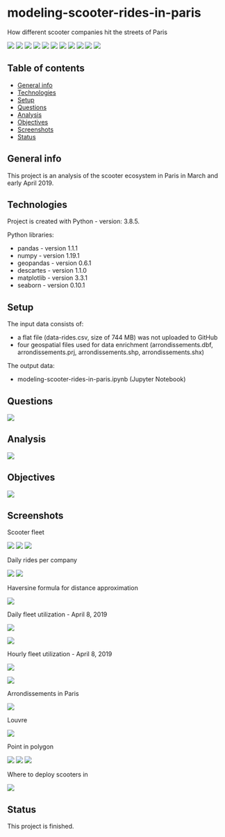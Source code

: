 # modeling-scooter-rides-in-paris
How different scooter companies hit the streets of Paris

<img src="https://img.shields.io/badge/python-3.8.5 -brightgreen"> <img src='https://img.shields.io/badge/pandas-1.1.1-blue'> <img src='https://img.shields.io/badge/numpy-1.19.1-blue'> <img src='https://img.shields.io/badge/geopandas-0.6.1-blue'> <img src='https://img.shields.io/badge/descartes-1.1.0-blue'> <img src="https://img.shields.io/badge/matplotlib-3.3.1 -blue"> <img src="https://img.shields.io/badge/seaborn-0.10.1 -blue"> <img src="https://img.shields.io/badge/geospatial-data%20analysis-ff69b4"> <img src="https://img.shields.io/badge/ride-data%20analysis-ff69b4"> <img src="https://img.shields.io/badge/exploratory-data%20analysis-ff69b4"> <img src="https://img.shields.io/badge/data-visualization-ff69b4">

 ## Table of contents
* [General info](#general-info)
* [Technologies](#technologies)
* [Setup](#setup)
* [Questions](#questions)
* [Analysis](#analysis)
* [Objectives](#objectives)
* [Screenshots](#screenshots)
* [Status](#status)

## General info
This project is an analysis of the scooter ecosystem in Paris in March and early April 2019. 
	
## Technologies
Project is created with Python - version: 3.8.5.

Python libraries:
* pandas - version 1.1.1
* numpy - version 1.19.1
* geopandas - version 0.6.1
* descartes - version 1.1.0
* matplotlib - version 3.3.1
* seaborn - version 0.10.1
  
## Setup
The input data consists of:
- a flat file (data-rides.csv, size of 744 MB) was not uploaded to GitHub
- four geospatial files used for data enrichment (arrondissements.dbf, arrondissements.prj, arrondissements.shp, arrondissements.shx)

The output data:
- modeling-scooter-rides-in-paris.ipynb (Jupyter Notebook)

## Questions

![](./documentation/questions.png)

## Analysis

![](./documentation/table_of_contents.png)

## Objectives

![](./documentation/main_objectives.png)

## Screenshots

Scooter fleet

![](./documentation/scooters_per_vendor_bar.png)
![](./documentation/scooters_per_vendor_line.png)
![](./documentation/scooter_fleet_agg.png)

Daily rides per company

![](./documentation/daily_rides_per_vendor.png)
![](./documentation/daily_rides_per_vendor2.png)

Haversine formula for distance approximation

![](./documentation/haversine_formula.png)

Daily fleet utilization - April 8, 2019

![](./documentation/daily_fleet_ut_def.png)

![](./documentation/daily_fleet_utilization_ratio.png)

Hourly fleet utilization - April 8, 2019

![](./documentation/hourly_fleet_ut_def.png)

![](./documentation/hourly_fleet_utilization_ratio.png)

Arrondissements in Paris

![](./documentation/arrondissements.png)

Louvre

![](./documentation/louvre.png)

Point in polygon

![](./documentation/point_in_polygon.png)
![](./documentation/shapefiles.png)
![](./documentation/geospatial_logic.png)

Where to deploy scooters in

![](./documentation/where_to_deploy_scooters_in.png)

## Status
This project is finished.
